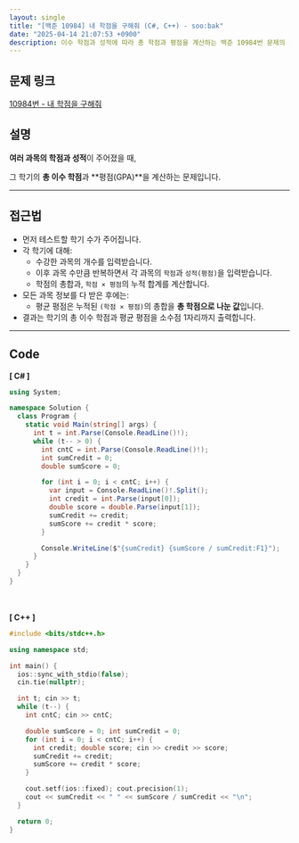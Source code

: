```yaml
---
layout: single
title: "[백준 10984] 내 학점을 구해줘 (C#, C++) - soo:bak"
date: "2025-04-14 21:07:53 +0900"
description: 이수 학점과 성적에 따라 총 학점과 평점을 계산하는 백준 10984번 문제의 C# 및 C++ 풀이와 해설
---
```


## 문제 링크
[10984번 - 내 학점을 구해줘](https://www.acmicpc.net/problem/10984)

## 설명
**여러 과목의 학점과 성적**이 주어졌을 때,  <br>

그 학기의 **총 이수 학점**과 **평점(GPA)**을 계산하는 문제입니다.

---

## 접근법
- 먼저 테스트할 학기 수가 주어집니다.
- 각 학기에 대해:
  - 수강한 과목의 개수를 입력받습니다.
  - 이후 과목 수만큼 반복하면서 각 과목의 `학점`과 `성적(평점)`을 입력받습니다.
  - 학점의 총합과, `학점 × 평점`의 누적 합계를 계산합니다.
- 모든 과목 정보를 다 받은 후에는:
  - 평균 평점은 누적된 `(학점 × 평점)`의 총합을 **총 학점으로 나눈 값**입니다.
- 결과는 학기의 총 이수 학점과 평균 평점을 소수점 1자리까지 출력합니다.

---

## Code
<b>[ C# ] </b>
<br>

```csharp
using System;

namespace Solution {
  class Program {
    static void Main(string[] args) {
      int t = int.Parse(Console.ReadLine()!);
      while (t-- > 0) {
        int cntC = int.Parse(Console.ReadLine()!);
        int sumCredit = 0;
        double sumScore = 0;

        for (int i = 0; i < cntC; i++) {
          var input = Console.ReadLine()!.Split();
          int credit = int.Parse(input[0]);
          double score = double.Parse(input[1]);
          sumCredit += credit;
          sumScore += credit * score;
        }

        Console.WriteLine($"{sumCredit} {sumScore / sumCredit:F1}");
      }
    }
  }
}
```

<br><br>
<b>[ C++ ] </b>
<br>

```cpp
#include <bits/stdc++.h>

using namespace std;

int main() {
  ios::sync_with_stdio(false);
  cin.tie(nullptr);

  int t; cin >> t;
  while (t--) {
    int cntC; cin >> cntC;

    double sumScore = 0; int sumCredit = 0;
    for (int i = 0; i < cntC; i++) {
      int credit; double score; cin >> credit >> score;
      sumCredit += credit;
      sumScore += credit * score;
    }

    cout.setf(ios::fixed); cout.precision(1);
    cout << sumCredit << " " << sumScore / sumCredit << "\n";
  }

  return 0;
}
```
